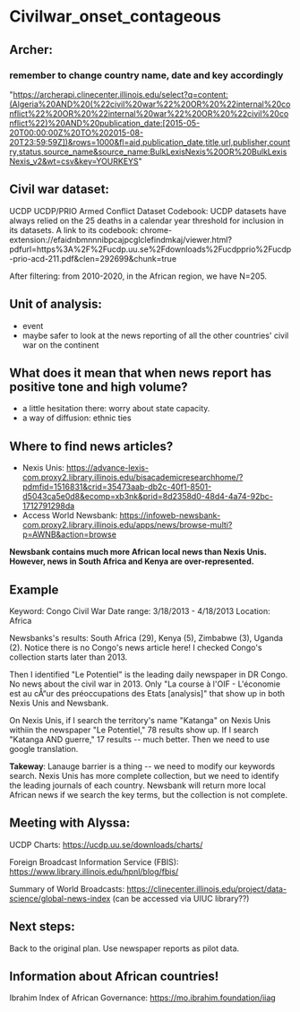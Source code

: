 # Civilwar_onset_contageous

## Archer:

### remember to change country name, date and key accordingly
"https://archerapi.clinecenter.illinois.edu/select?q=content:(Algeria%20AND%20(%22civil%20war%22%20OR%20%22internal%20conflict%22%20OR%20%22internal%20war%22%20OR%20%22civil%20conflict%22)%20AND%20publication_date:[2015-05-20T00:00:00Z%20TO%202015-08-20T23:59:59Z])&rows=1000&fl=aid,publication_date,title,url,publisher,country,status,source_name&source_name:BulkLexisNexis%20OR%20BulkLexisNexis_v2&wt=csv&key=YOURKEYS"


## Civil war dataset:
UCDP UCDP/PRIO Armed Conflict Dataset Codebook:  UCDP datasets have always relied on the 25 deaths in a calendar year threshold for inclusion in its datasets. A link to its codebook: chrome-extension://efaidnbmnnnibpcajpcglclefindmkaj/viewer.html?pdfurl=https%3A%2F%2Fucdp.uu.se%2Fdownloads%2Fucdpprio%2Fucdp-prio-acd-211.pdf&clen=292699&chunk=true


After filtering: from 2010-2020, in the African region, we have N=205.


## Unit of analysis:
- event
- maybe safer to look at the news reporting of all the other countries' civil war on the continent


## What does it mean that when news report has positive tone and high volume?
- a little hesitation there: worry about state capacity.
- a way of diffusion: ethnic ties


## Where to find news articles?
- Nexis Unis: https://advance-lexis-com.proxy2.library.illinois.edu/bisacademicresearchhome/?pdmfid=1516831&crid=35473aab-db2c-40f1-8501-d5043ca5e0d8&ecomp=xb3nk&prid=8d2358d0-48d4-4a74-92bc-1712791298da
- Access World Newsbank: https://infoweb-newsbank-com.proxy2.library.illinois.edu/apps/news/browse-multi?p=AWNB&action=browse

**Newsbank contains much more African local news than Nexis Unis. However, news in South Africa and Kenya are over-represented.**


## Example
Keyword: Congo Civil War
Date range: 3/18/2013 - 4/18/2013
Location: Africa

Newsbanks's results: South Africa (29), Kenya (5), Zimbabwe (3), Uganda (2). Notice there is no Congo's news article here! I checked Congo's collection starts later than 2013. 

Then I identified "Le Potentiel" is the leading daily newspaper in DR Congo. No news about the civil war in 2013. Only "La course à l'OIF - L'économie est au cÅ“ur des préoccupations des Etats [analysis]" that show up in both Nexis Unis and Newsbank. 

On Nexis Unis, if I search the territory's name "Katanga" on Nexis Unis withiin the newspaper "Le Potentiel," 78 results show up. If I search "Katanga AND guerre," 17 results -- much better. Then we need to use google translation.

**Takeway**: Lanauge barrier is a thing -- we need to modify our keywords search. Nexis Unis has more complete collection, but we need to identify the leading journals of each country. Newsbank will return more local African news if we search the key terms, but the collection is not complete. 


## Meeting with Alyssa:
UCDP Charts: https://ucdp.uu.se/downloads/charts/

Foreign Broadcast Information Service (FBIS): https://www.library.illinois.edu/hpnl/blog/fbis/

Summary of World Broadcasts: https://clinecenter.illinois.edu/project/data-science/global-news-index (can be accessed via UIUC library??)

## Next steps:

Back to the original plan. Use newspaper reports as pilot data.

## Information about African countries!
Ibrahim Index of African Governance: https://mo.ibrahim.foundation/iiag
